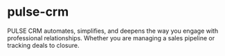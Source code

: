 pulse-crm
=========

PULSE CRM automates, simplifies, and deepens the way you engage with professional relationships. Whether you are managing a sales pipeline or tracking deals to closure. 

